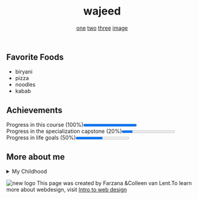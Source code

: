 
<html lang="en">
<head>
 <meta charset="UTF-8">
 <title>MY FIRST HTML5 PROJECT</title>
 <link rel="stylesheet" href="together.css"/>
</head>
<body>
 <header>
   <h1>wajeed</h1>
  <nav>
     <a href="one.html">one</a>
     <a href="two.html">two</a>
     <a href="three.html">three</a>
     <a href="img.html">image</a>
  </nav>
 </header>
 <section>
  <h2>Favorite Foods</h2>
  <ul>
   <li>biryani</li>
   <li>pizza</li>
   <li>noodles</li>
   <li>kabab</li>
  </ul>
 </section>
 <section>
  <h2>Achievements</h2>
    <p>Progress in this course (100%)<progress value="1"></progress><br/>
    Progress in the specialization capstone (20%)<progress value="20" max="100"></progress><br/>
    Progress in life goals (50%)<progress value="50" max="100"></progress><br/></p>
 </section>
 <section>
  <h2>More about me</h2>
  <details>
    <summary>My Childhood</summary>
     <p>stuffs happened, i grew up</p>
  </details>
 </section>
 <footer>
 <p>
  <img src="http://www.intro-webdesign.com/images/newlogo.png" alt="new logo">
  This page was created by Farzana &Colleen van Lent.To learn more about webdesign, visit 
  <a href="http://www.intro-webdesign.com">Intro to web design</a>
 </p>
 </footer>
</body>
</html>

